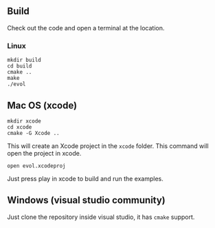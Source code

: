 
## Build
Check out the code and open a terminal at the location.
### Linux
```
mkdir build
cd build
cmake ..
make
./evol
```

## Mac OS (xcode)
```
mkdir xcode
cd xcode
cmake -G Xcode ..
```
This will create an Xcode project in the `xcode` folder. This command will open the project in xcode.
```
open evol.xcodeproj
```
Just press play in xcode to build and run the examples.

## Windows (visual studio community)
Just clone the repository inside visual studio, it has `cmake` support.
